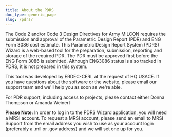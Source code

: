 ```yaml
---
title: About the PDRS
doc_type: generic_page
slug: /pdrs/
---
```


The Code 2 and/or Code 3 Design Directives for Army MILCON requires the submission and approval of the Parametric Design Report (PDR) and ENG Form 3086 cost estimate. This Parametric Design Report System (PDRS) Wizard is a web-based tool for the preparation, submission, reporting and storage of the required PDR. The PDR must be approved first before the ENG Form 3086 is submitted. Although ENG3086 status is also tracked in PDRS, it is not prepared in this system.

This tool was developed by ERDEC-CERL at the request of HQ USACE. If you have questions about the software or the website, please email our support team and we'll help you as soon as we're able.

For PDR support, including access to projects, please contact either Donna Thompson or Amanda Weinert

**Please Note:** In order to log in to the PDRS Wizard application, you will need a MRSI account. To request a MRSI account, please send an email to MRSI Support from the email address you wish to use as your account login (preferably a .mil or .gov address) and we will set one up for you.
